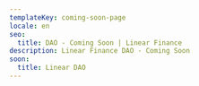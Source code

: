 ```yaml
---
templateKey: coming-soon-page
locale: en
seo:
  title: DAO - Coming Soon | Linear Finance
description: Linear Finance DAO - Coming Soon
soon:
  title: Linear DAO
---
```

